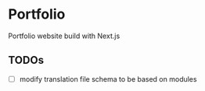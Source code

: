 # Portfolio

Portfolio website build with Next.js

## TODOs

- [ ] modify translation file schema to be based on modules
